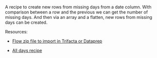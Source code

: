A recipe to create new rows from missing days from a date column.
With comparison between a row and the previous we can get the number of missing days.
And then via an array and a flatten, new rows from missing days can be created.

Resources:

- [Flow zip file to import in Trifacta or Dataprep](https://github.com/victorcouste/trifacta-flows-examples/raw/main/Create%20new%20rows%20for%20missing%20days/flow_Create%20new%20rows%20for%20missing%20days.zip)

- [All days recipe](https://github.com/victorcouste/trifacta-flows-examples/blob/main/Create%20new%20rows%20for%20missing%20days/All%20days.wrangle)
